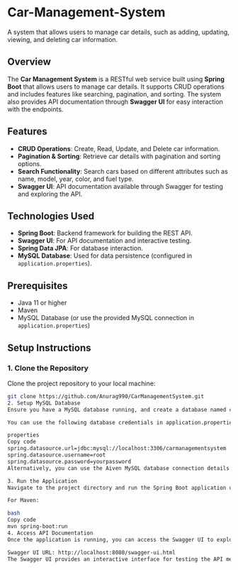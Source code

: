 # Car-Management-System
A system that allows users to manage car details, such as adding, updating, viewing, and deleting car information.

## Overview
The **Car Management System** is a RESTful web service built using **Spring Boot** that allows users to manage car details. It supports CRUD operations and includes features like searching, pagination, and sorting. The system also provides API documentation through **Swagger UI** for easy interaction with the endpoints.

## Features
- **CRUD Operations**: Create, Read, Update, and Delete car information.
- **Pagination & Sorting**: Retrieve car details with pagination and sorting options.
- **Search Functionality**: Search cars based on different attributes such as name, model, year, color, and fuel type.
- **Swagger UI**: API documentation available through Swagger for testing and exploring the API.

## Technologies Used
- **Spring Boot**: Backend framework for building the REST API.
- **Swagger UI**: For API documentation and interactive testing.
- **Spring Data JPA**: For database interaction.
- **MySQL Database**: Used for data persistence (configured in `application.properties`).

## Prerequisites
- Java 11 or higher
- Maven
- MySQL Database (or use the provided MySQL connection in `application.properties`)

## Setup Instructions

### 1. Clone the Repository
Clone the project repository to your local machine:

```bash
git clone https://github.com/Anurag990/CarManagementSystem.git
2. Setup MySQL Database
Ensure you have a MySQL database running, and create a database named carmanagementsystem.

You can use the following database credentials in application.properties:

properties
Copy code
spring.datasource.url=jdbc:mysql://localhost:3306/carmanagementsystem
spring.datasource.username=root
spring.datasource.password=yourpassword
Alternatively, you can use the Aiven MySQL database connection details provided in the application.properties file.

3. Run the Application
Navigate to the project directory and run the Spring Boot application using Maven.

For Maven:

bash
Copy code
mvn spring-boot:run
4. Access API Documentation
Once the application is running, you can access the Swagger UI to explore and test the API endpoints.

Swagger UI URL: http://localhost:8080/swagger-ui.html
The Swagger UI provides an interactive interface for testing the API methods.
